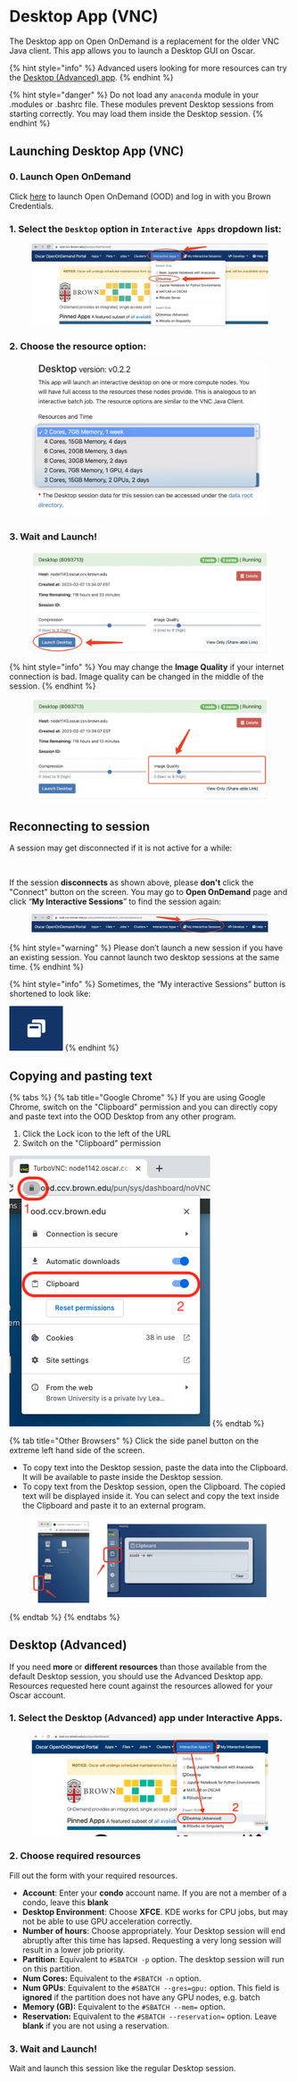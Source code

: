 # Desktop App (VNC)

The Desktop app on Open OnDemand is a replacement for the older VNC Java client. This app allows you to launch a Desktop GUI on Oscar.

{% hint style="info" %}
Advanced users looking for more resources can try the [Desktop (Advanced) app](desktop-app-vnc.md#desktop-advanced).
{% endhint %}

{% hint style="danger" %}
Do not load any `anaconda` module in your .modules or .bashrc file. These modules prevent Desktop sessions from starting correctly. You may load them inside the Desktop session.
{% endhint %}

## Launching Desktop App (VNC)

### 0. Launch Open OnDemand

Click [here](https://ood.ccv.brown.edu) to launch Open OnDemand (OOD) and log in with you Brown Credentials.

### 1. Select the **`Desktop`** option in **`Interactive Apps`** dropdown list:

<figure><img src="../../.gitbook/assets/image (28).png" alt=""><figcaption></figcaption></figure>

### 2. Choose the resource option:

<figure><img src="../../.gitbook/assets/image (10).png" alt=""><figcaption></figcaption></figure>

### 3. Wait and Launch!

<figure><img src="../../.gitbook/assets/image (23).png" alt=""><figcaption></figcaption></figure>

{% hint style="info" %}
You may change the **Image Quality** if your internet connection is bad. Image quality can be changed in the middle of the session.
{% endhint %}

<div align="center">

<figure><img src="../../.gitbook/assets/image (27).png" alt=""><figcaption></figcaption></figure>

</div>

## Reconnecting to session

A session may get disconnected if it is not active for a while:

<figure><img src="https://lh3.googleusercontent.com/yPyX09joKK5Ze-uGNjgXiOyN3x0nJMk_dWijkmboM8Gtkocx23LY3-7rBvod6hQ6s3rnqgdsY65kRqhqGuIUl2wrCp2Kjuz0pVs4OcdXB5c0rJNAH4sHNLv7x-AWFANRu_coQh2-pmW78vf9_JEyGOLwXp0WH2Bl8r2kad3kORuU1yemlyUPPC584mfqM_yh=s2048" alt=""><figcaption></figcaption></figure>

If the session **disconnects** as shown above, please **don't** click the "Connect" button on the screen. You may go to **Open OnDemand** page and click “**My Interactive Sessions**” to find the session again:

<figure><img src="../../.gitbook/assets/image (20).png" alt=""><figcaption></figcaption></figure>

{% hint style="warning" %}
Please don’t launch a new session if you have an existing session. You cannot launch two desktop sessions at the same time.
{% endhint %}

{% hint style="info" %}
Sometimes, the “My interactive Sessions” button is shortened to look like:

<img src="../../.gitbook/assets/image (14).png" alt="" data-size="line">
{% endhint %}

## Copying and pasting text

{% tabs %}
{% tab title="Google Chrome" %}
If you are using Google Chrome, switch on the "Clipboard" permission and you can directly copy and paste text into the OOD Desktop from any other program.

1. Click the Lock icon to the left of the URL
2. Switch on the "Clipboard" permission

![](<../../.gitbook/assets/permissions (1).png>)
{% endtab %}

{% tab title="Other Browsers" %}
Click the side panel button on the extreme left hand side of the screen.

* To copy text into the Desktop session, paste the data into the Clipboard. It will be available to paste inside the Desktop session.
* To copy text from the Desktop session, open the Clipboard. The copied text will be displayed inside it. You can select and copy the text inside the Clipboard and paste it to an external program.



<figure><img src="../../.gitbook/assets/image (5).png" alt=""><figcaption></figcaption></figure>
{% endtab %}
{% endtabs %}

## Desktop (Advanced)

If you need **more** or **different** **resources** than those available from the default Desktop session, you should use the Advanced Desktop app. Resources requested here count against the resources allowed for your Oscar account.

### 1. Select the Desktop (Advanced) app under Interactive Apps.

<figure><img src="../../.gitbook/assets/adv desktop.png" alt=""><figcaption></figcaption></figure>

### 2. Choose required resources

Fill out the form with your required resources.&#x20;

* **Account**: Enter your **condo** account name. If you are not a member of a condo, leave this **blank**
* **Desktop Environment**: Choose **XFCE**. KDE works for CPU jobs, but may not be able to use GPU acceleration correctly.
* **Number of hours**: Choose appropriately. Your Desktop session will end abruptly after this time has lapsed. Requesting a very long session will result in a lower job priority.
* **Partition**: Equivalent to `#SBATCH -p` option. The desktop session will run on this partition.
* **Num Cores:** Equivalent to the `#SBATCH -n` option.
* **Num GPUs**: Equivalent to the `#SBATCH --gres=gpu:` option. This field is **ignored** if the partition does not have any GPU nodes, e.g. batch
* **Memory (GB):** Equivalent to the  `#SBATCH --mem=` option.
* **Reservation:** Equivalent to the `#SBATCH --reservation=` option. Leave **blank** if you are not using a reservation.&#x20;

### 3. Wait and Launch!

Wait and launch this session like the regular Desktop session.
